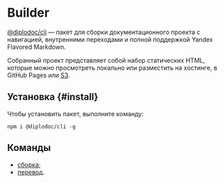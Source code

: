# Builder

[@diplodoc/cli](https://www.npmjs.com/package/@diplodoc/cli) — пакет для сборки документационного проекта с навигацией, внутренними переходами и полной поддержкой Yandex Flavored Markdown.

Собранный проект представляет собой набор статических HTML, которые можно просмотреть локально или разместить на хостинге, в GitHub Pages или [S3](publish-s3.md).

## Установка {#install}

Чтобы установить пакет, выполните команду:

```shell
npm i @diplodoc/cli -g
```

## Команды

- [сборка](./build.md);
- [перевод](./translate.md).
